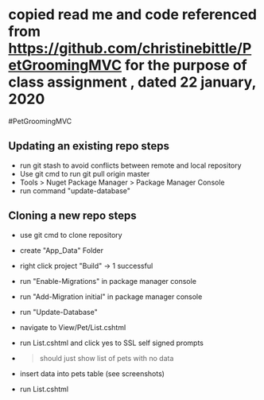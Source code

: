 # copied read me and code referenced from https://github.com/christinebittle/PetGroomingMVC for the purpose of class assignment , dated 22 january, 2020
#PetGroomingMVC

## Updating an existing repo steps
- run git stash to avoid conflicts between remote and local repository
- Use git cmd to run git pull origin master
- Tools > Nuget Package Manager > Package Manager Console
- run command "update-database"

## Cloning a new repo steps
- use git cmd to clone repository
- create "App_Data" Folder
- right click project "Build" -> 1 successful
- run "Enable-Migrations" in package manager console
- run "Add-Migration initial" in package manager console
- run "Update-Database"
- navigate to View/Pet/List.cshtml
- run List.cshtml and click yes to SSL self signed prompts
- > should just show list of pets with no data

- insert data into pets table (see screenshots)

- run List.cshtml
